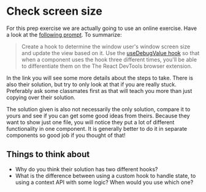 # Check screen size

For this prep exercise we are actually going to use an online exercise. Have a look at the [following prompt](https://epic-react-exercises.vercel.app/react/advanced-hooks/4). To summarize:

> Create a hook to determine the window user's window screen size and update the view based on it. Use the [useDebugValue hook](https://reactjs.org/docs/hooks-reference.html#usedebugvalue) so that when a component uses the hook three different times, you'll be able to differentiate them on the The React DevTools browser extension.

In the link you will see some more details about the steps to take. There is also their solution, but try to only look at that if you are really stuck. Preferably ask some classmates first as that will teach you more than just copying over their solution.

The solution given is also not necessarily the only solution, compare it to yours and see if you can get some good ideas from theirs. Because they want to show just one file, you will notice they put a lot of different functionality in one component. It is generally better to do it in separate components so good job if you thought of that!

## Things to think about

- Why do you think their solution has two different hooks?
- What is the difference between using a custom hook to handle state, to using a context API with some logic? When would you use which one?